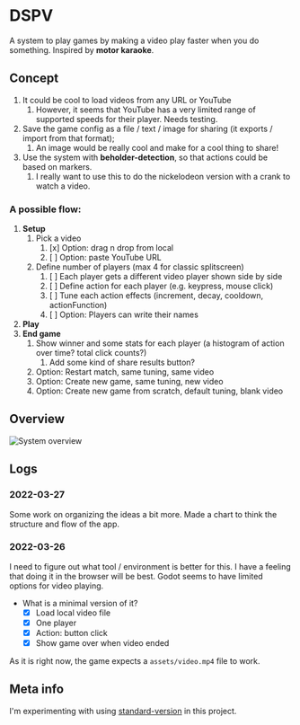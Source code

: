 # DSPV

A system to play games by making a video play faster when you do something. Inspired by **motor karaoke**.

## Concept

1. It could be cool to load videos from any URL or YouTube
   1. However, it seems that YouTube has a very limited range of supported speeds for their player. Needs testing.
2. Save the game config as a file / text / image for sharing (it exports / import from that format);
   1. An image would be really cool and make for a cool thing to share!
3. Use the system with **beholder-detection**, so that actions could be based on markers.
   1. I really want to use this to do the nickelodeon version with a crank to watch a video.

### A possible **flow**:

1. **Setup**
   1. Pick a video
      1. [x] Option: drag n drop from local
      2. [ ] Option: paste YouTube URL
   2. Define number of players (max 4 for classic splitscreen)
      1. [ ] Each player gets a different video player shown side by side
      2. [ ] Define action for each player (e.g. keypress, mouse click)
      3. [ ] Tune each action effects (increment, decay, cooldown, actionFunction)
      4. [ ] Option: Players can write their names
2. **Play**
3. **End game**
   1. Show winner and some stats for each player (a histogram of action over time? total click counts?)
      1. Add some kind of share results button?
   2. Option: Restart match, same tuning, same video
   3. Option: Create new game, same tuning, new video
   4. Option: Create new game from scratch, default tuning, blank video

## Overview

![System overview](notes/chart.png)

## Logs

### 2022-03-27

Some work on organizing the ideas a bit more. Made a chart to think the structure and flow of the app.

### 2022-03-26

I need to figure out what tool / environment is better for this. I have a feeling that doing it in the browser will be best. Godot seems to have limited options for video playing.

- What is a minimal version of it?
  - [x] Load local video file
  - [x] One player
  - [x] Action: button click
  - [x] Show game over when video ended

As it is right now, the game expects a `assets/video.mp4` file to work.

## Meta info

I'm experimenting with using [standard-version](https://github.com/conventional-changelog/standard-version) in this project.
